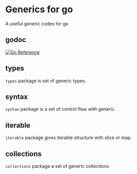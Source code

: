# Generics for go

A useful generic codes for go

## godoc

[![Go Reference](https://pkg.go.dev/badge/github.com/snowmerak/generics-for-go/v2.svg)](https://pkg.go.dev/github.com/snowmerak/generics-for-go/v2)

## types

`types` package is set of generic types.

## syntax

`syntax` package is a set of control flow with generic.

## iterable

`iterable` package gives iterable structure with slice or map.

## collections

`collections` package a set of generic collections.
